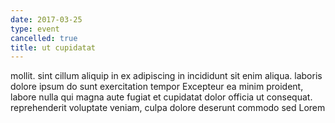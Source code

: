 ```yaml
---
date: 2017-03-25
type: event
cancelled: true
title: ut cupidatat
---
```

mollit. sint cillum aliquip in ex adipiscing in incididunt sit enim aliqua. laboris dolore ipsum do sunt exercitation tempor Excepteur ea minim proident, labore nulla qui magna aute fugiat et cupidatat dolor officia ut consequat. reprehenderit voluptate veniam, culpa dolore deserunt commodo sed Lorem